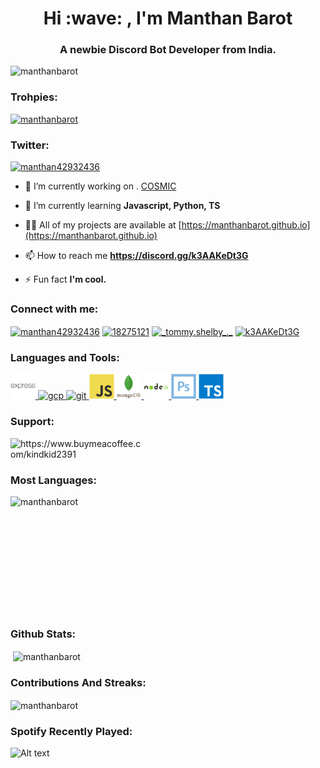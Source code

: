  <h1 align="center">Hi :wave: , I'm Manthan Barot</h1>
<h3 align="center">A newbie Discord Bot Developer from India.</h3>

<p align="left"> <img src="https://komarev.com/ghpvc/?username=ManthanBarot&label=Profile%20views&color=0e75b6&style=flat" alt="manthanbarot" /> </p>

<h3> Trohpies: </h3>
<p align="left"> <a href="https://github.com/ManthanBarot/github-profile-trophy&theme=onedark"><img src="https://github-profile-trophy.vercel.app/?username=ManthanBarot" alt="manthanbarot" /></a> </p>
<h3> Twitter: </h3>
<p align="left"> <a href="https://twitter.com/manthan42932436" target="blank"><img src="https://img.shields.io/twitter/follow/manthan42932436?logo=twitter&style=for-the-badge" alt="manthan42932436" /></a> </p>

- 🔭 I’m currently working on . [COSMIC](https://discord.com/oauth2/authorize?client_id=876691394176098335&permissions=8&scope=bot%20applications.commands)

- 🌱 I’m currently learning **Javascript, Python, TS**

- 👨‍💻 All of my projects are available at [https://manthanbarot.github.io](https://manthanbarot.github.io)

- 📫 How to reach me **https://discord.gg/k3AAKeDt3G**

- ⚡ Fun fact **I'm cool.**

<h3 align="left">Connect with me:</h3>
<p align="left">
<a href="https://twitter.com/manthan42932436" target="blank"><img align="center" src="https://raw.githubusercontent.com/rahuldkjain/github-profile-readme-generator/master/src/images/icons/Social/twitter.svg" alt="manthan42932436" height="30" width="40" /></a>
<a href="https://stackoverflow.com/users/18275121" target="blank"><img align="center" src="https://raw.githubusercontent.com/rahuldkjain/github-profile-readme-generator/master/src/images/icons/Social/stack-overflow.svg" alt="18275121" height="30" width="40" /></a>
<a href="https://instagram.com/_tommy.shelby_._" target="blank"><img align="center" src="https://raw.githubusercontent.com/rahuldkjain/github-profile-readme-generator/master/src/images/icons/Social/instagram.svg" alt="_tommy.shelby_._" height="30" width="40" /></a>
<a href="https://discord.gg/k3AAKeDt3G" target="blank"><img align="center" src="https://raw.githubusercontent.com/rahuldkjain/github-profile-readme-generator/master/src/images/icons/Social/discord.svg" alt="k3AAKeDt3G" height="30" width="40" /></a>
</p>

<h3 align="left">Languages and Tools:</h3>
<p align="left"> <a href="https://expressjs.com" target="_blank" rel="noreferrer"> <img src="https://raw.githubusercontent.com/devicons/devicon/master/icons/express/express-original-wordmark.svg" alt="express" width="40" height="40"/> </a> <a href="https://cloud.google.com" target="_blank" rel="noreferrer"> <img src="https://www.vectorlogo.zone/logos/google_cloud/google_cloud-icon.svg" alt="gcp" width="40" height="40"/> </a> <a href="https://git-scm.com/" target="_blank" rel="noreferrer"> <img src="https://www.vectorlogo.zone/logos/git-scm/git-scm-icon.svg" alt="git" width="40" height="40"/> </a> <a href="https://developer.mozilla.org/en-US/docs/Web/JavaScript" target="_blank" rel="noreferrer"> <img src="https://raw.githubusercontent.com/devicons/devicon/master/icons/javascript/javascript-original.svg" alt="javascript" width="40" height="40"/> </a> <a href="https://www.mongodb.com/" target="_blank" rel="noreferrer"> <img src="https://raw.githubusercontent.com/devicons/devicon/master/icons/mongodb/mongodb-original-wordmark.svg" alt="mongodb" width="40" height="40"/> </a> <a href="https://nodejs.org" target="_blank" rel="noreferrer"> <img src="https://raw.githubusercontent.com/devicons/devicon/master/icons/nodejs/nodejs-original-wordmark.svg" alt="nodejs" width="40" height="40"/> </a> <a href="https://www.photoshop.com/en" target="_blank" rel="noreferrer"> <img src="https://raw.githubusercontent.com/devicons/devicon/master/icons/photoshop/photoshop-line.svg" alt="photoshop" width="40" height="40"/> </a> <a href="https://www.typescriptlang.org/" target="_blank" rel="noreferrer"> <img src="https://raw.githubusercontent.com/devicons/devicon/master/icons/typescript/typescript-original.svg" alt="typescript" width="40" height="40"/> </a> </p>

<h3 align="left">Support:</h3>
<p><a href="https://www.buymeacoffee.com/https://www.buymeacoffee.com/kindkid2391"> <img align="left" src="https://cdn.buymeacoffee.com/buttons/v2/default-yellow.png" height="50" width="210" alt="https://www.buymeacoffee.com/kindkid2391" /></a></p>
<br><br>

<h3> Most Languages: </h3>
<p><img align="left" src="https://github-readme-stats.vercel.app/api/top-langs?username=manthanbarot&show_icons=true&locale=en&layout=compacttheme=blue-green" alt="manthanbarot" /></p>
<br>
<br>
<br>
<br>
<br>
<br>
<br>
<br>
<br>
<br>
<br>
<h3> Github Stats: </h3>
<p>&nbsp;<img align="center" src="https://github-readme-stats.vercel.app/api?username=ManthanBarot&show_icons=true&theme=highcontrast" alt="manthanbarot" /></p>

<h3>Contributions And Streaks:</h3>
<p><img align="center" src="https://github-readme-streak-stats.herokuapp.com/?user=ManthanBarot&" alt="manthanbarot" /></p>
<h3> Spotify Recently Played: </h3>

![Alt text](https://accounts.spotify.com/authorize?client_id={e0e76d9fb28541589295fffd50a5d37f}&response_type=code&scope=user-read-currently-playing,user-read-recently-played&redirect_uri=http://localhost/callback/)
